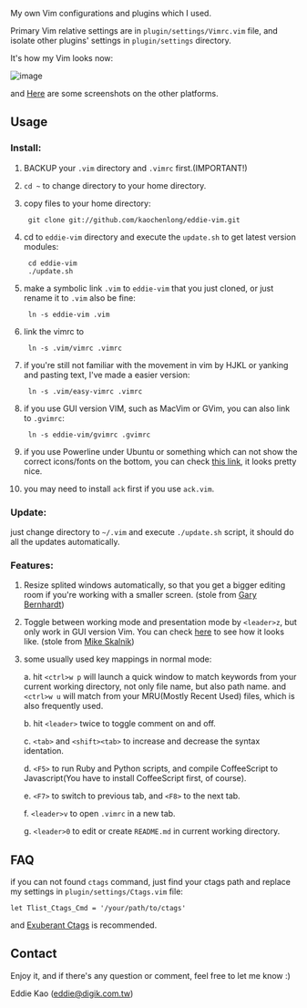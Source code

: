 My own Vim configurations and plugins which I used. 

Primary Vim relative settings are in `plugin/settings/Vimrc.vim` file, and isolate other plugins' settings in `plugin/settings` directory.

It's how my Vim looks now:

![image](https://github.com/kaochenlong/eddie-vim/raw/master/screenshots/vim-2012-03-27-macvim.png)

and <a href="http://blog.eddie.com.tw/2012/03/06/my-vimrc/" target="_blank">Here</a> are some screenshots on the other platforms.

## Usage

### Install:

1. BACKUP your `.vim` directory and `.vimrc` first.(IMPORTANT!)

2. `cd ~` to change directory to your home directory.

3. copy files to your home directory:

        git clone git://github.com/kaochenlong/eddie-vim.git

4. cd to `eddie-vim` directory and execute the `update.sh` to get latest version modules:

        cd eddie-vim
        ./update.sh

5. make a symbolic link `.vim` to `eddie-vim` that you just cloned, or just rename it to `.vim` also be fine:

        ln -s eddie-vim .vim

6. link the vimrc to

        ln -s .vim/vimrc .vimrc

7. if you're still not familiar with the movement in vim by HJKL or yanking and pasting text, I've made a easier version:

        ln -s .vim/easy-vimrc .vimrc

8. if you use GUI version VIM, such as MacVim or GVim, you can also link to `.gvimrc`:

        ln -s eddie-vim/gvimrc .gvimrc

9. if you use Powerline under Ubuntu or something which can not show the correct icons/fonts on the bottom, you can check [this link](https://github.com/scotu/ubuntu-mono-powerline), it looks pretty nice.

10. you may need to install `ack` first if you use `ack.vim`.

### Update:

just change directory to `~/.vim` and execute `./update.sh` script, it should do all the updates automatically.

### Features:

1. Resize splited windows automatically, so that you  get a bigger editing room if you're working with a smaller screen. (stole from [Gary Bernhardt](https://github.com/garybernhardt))

2. Toggle between working mode and presentation mode by `<leader>z`, but only work in GUI version Vim. You can check [here](http://blog.eddie.com.tw/2012/03/14/switch-to-presentation-mode/) to see how it looks like. (stole from [Mike Skalnik](https://github.com/skalnik))

3. some usually used key mappings in normal mode:

    a. hit `<ctrl>w p` will launch a quick window to match keywords from your current working directory, not only file name, but also path name. and `<ctrl>w u` will match from your MRU(Mostly Recent Used) files, which is also frequently used.

    b. hit `<leader>` twice to toggle comment on and off.

    c. `<tab>` and `<shift><tab>` to increase and decrease the syntax identation.

    d. `<F5>` to run Ruby and Python scripts, and compile CoffeeScript to Javascript(You have to install CoffeeScript first, of course).

    e. `<F7>` to switch to previous tab, and `<F8>` to the next tab.

    f. `<leader>v` to open `.vimrc` in a new tab.

    g. `<leader>0` to edit or create `README.md` in current working directory.

## FAQ

if you can not found `ctags` command, just find your ctags path and replace my settings in `plugin/settings/Ctags.vim` file:

    let Tlist_Ctags_Cmd = '/your/path/to/ctags'

and [Exuberant Ctags](http://ctags.sourceforge.net/) is recommended.

## Contact

Enjoy it, and if there's any question or comment, feel free to let me know :)

Eddie Kao (eddie@digik.com.tw)
